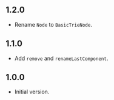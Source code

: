 ## 1.2.0

- Rename `Node` to `BasicTrieNode`.

## 1.1.0

- Add `remove` and `renameLastComponent`.

## 1.0.0

- Initial version.
